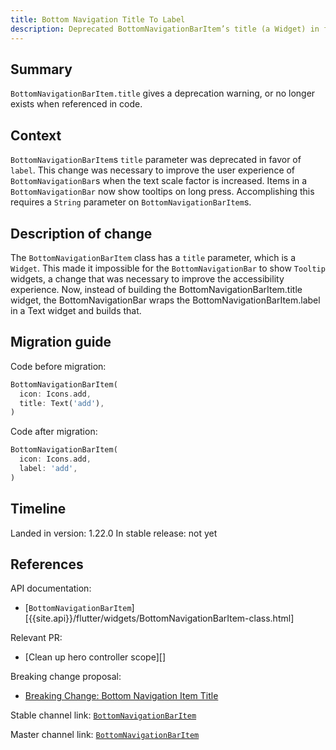 ```yaml
---
title: Bottom Navigation Title To Label
description: Deprecated BottomNavigationBarItem’s title (a Widget) in favor of label (a String). 
---
```


## Summary

`BottomNavigationBarItem.title` gives a deprecation warning,
or no longer exists when referenced in code.

## Context

`BottomNavigationBarItem`s `title` parameter was deprecated in favor of `label`. This change was 
necessary to improve the user experience of `BottomNavigationBar`s when the text scale factor is 
increased. Items in a `BottomNavigationBar` now show tooltips on long press. Accomplishing this 
requires a `String` parameter on `BottomNavigationBarItem`s.


## Description of change

The `BottomNavigationBarItem` class has a `title` parameter, which is a `Widget`. This made it 
impossible for the `BottomNavigationBar` to show `Tooltip` widgets, a change that was necessary to 
improve the accessibility experience. Now, instead of building the BottomNavigationBarItem.title 
widget, the BottomNavigationBar wraps the BottomNavigationBarItem.label in a Text widget and builds 
that.

## Migration guide

Code before migration:

<!-- skip -->
```dart
BottomNavigationBarItem(
  icon: Icons.add,
  title: Text('add'),
)
```

Code after migration:

<!-- skip -->
```dart
BottomNavigationBarItem(
  icon: Icons.add,
  label: 'add',
)
```

## Timeline

Landed in version: 1.22.0
In stable release: not yet

## References

API documentation:
* [`BottomNavigationBarItem`][{{site.api}}/flutter/widgets/BottomNavigationBarItem-class.html]

Relevant PR:
* [Clean up hero controller scope][]

Breaking change proposal:
* [Breaking Change: Bottom Navigation Item Title][]

[Update BottomNavigationBar to show tooltips on long press.]: {{site.github}}/flutter/flutter/pull/59127

Stable channel link:
[`BottomNavigationBarItem`]({{site.api}}/flutter/widgets/BottomNavigationBarItem-class.html)

Master channel link:
[`BottomNavigationBarItem`](https://master-api.flutter.dev/flutter/widgets/BottomNavigationBarItem-class.html)

[Breaking Change: Bottom Navigation Item Title]: https://flutter.dev/go/bottom-navigation-bar-title-deprecation
